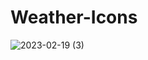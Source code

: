 # Weather-Icons
 
![2023-02-19 (3)](https://user-images.githubusercontent.com/111579457/219952055-dda202dc-7134-4185-9402-1c8113953f34.png)
